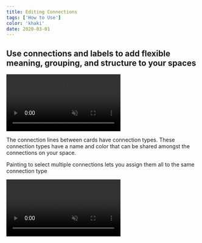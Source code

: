 ```yaml
---
title: Editing Connections
tags: ['How to Use']
color: 'khaki'
date: 2020-03-01
---
```


## Use connections and labels to add flexible meaning, grouping, and structure to your spaces

<video autoplay loop muted playsinline>
  <source src="/assets/posts/assign-connection-type.mp4">
</video>

The connection lines between cards have connection types. These connection types have a name and color that can be shared amongst the connections on your space.

Painting to select multiple connections lets you assign them all to the same connection type

<video autoplay loop muted playsinline class="wide">
  <source src="https://kinopio-updates.s3.us-east-1.amazonaws.com/paint-select-connections.mp4
">
</video>
